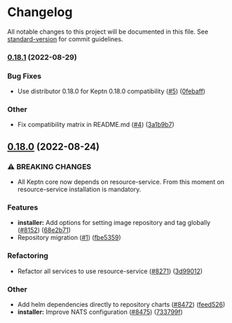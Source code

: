 # Changelog

All notable changes to this project will be documented in this file. See [standard-version](https://github.com/conventional-changelog/standard-version) for commit guidelines.

### [0.18.1](https://github.com/keptn-contrib/jmeter-service/compare/0.18.0...0.18.1) (2022-08-29)


### Bug Fixes

* Use distributor 0.18.0 for Keptn 0.18.0 compatibility ([#5](https://github.com/keptn-contrib/jmeter-service/issues/5)) ([0febaff](https://github.com/keptn-contrib/jmeter-service/commit/0febaffdd2eea34a535d3082abf4c6ae0f11ea29))


### Other

* Fix compatibility matrix in README.md ([#4](https://github.com/keptn-contrib/jmeter-service/issues/4)) ([3a1b9b7](https://github.com/keptn-contrib/jmeter-service/commit/3a1b9b73cd9f8500bd7e5b8e632913ac68b410a2))

## [0.18.0](https://github.com/keptn-contrib/jmeter-service/compare/0.17.0...0.18.0) (2022-08-24)


### ⚠ BREAKING CHANGES

* All Keptn core now depends on resource-service. From this moment on resource-service installation is mandatory.

### Features

* **installer:** Add options for setting image repository and tag globally ([#8152](https://github.com/keptn-contrib/jmeter-service/issues/8152)) ([68e2b71](https://github.com/keptn-contrib/jmeter-service/commit/68e2b71580b84e0d7d4dc7512dc0d27d7212e98a))
* Repository migration ([#1](https://github.com/keptn-contrib/jmeter-service/issues/1)) ([fbe5359](https://github.com/keptn-contrib/jmeter-service/commit/fbe53591e67be95aed621ac91acc5c4e588559e6))


### Refactoring

* Refactor all services to use resource-service ([#8271](https://github.com/keptn-contrib/jmeter-service/issues/8271)) ([3d99012](https://github.com/keptn-contrib/jmeter-service/commit/3d990127e2942410989b3f51b3b1918ee42fea99))


### Other

* Add helm dependencies directly to repository charts ([#8472](https://github.com/keptn-contrib/jmeter-service/issues/8472)) ([feed526](https://github.com/keptn-contrib/jmeter-service/commit/feed5267f4470e7c69190ffdd7680c0db0c1c212))
* **installer:** Improve NATS configuration ([#8475](https://github.com/keptn-contrib/jmeter-service/issues/8475)) ([733799f](https://github.com/keptn-contrib/jmeter-service/commit/733799f1c02c00f6b5688f05bf86210b55a4bdb0))
